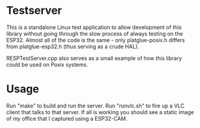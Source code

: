 # Testserver

This is a standalone Linux test application to allow development of this
library without going through the slow process of always testing on the ESP32.
Almost all of the code is the same - only platglue-posix.h differs from
platglue-esp32.h (thus serving as a crude HAL).

RESPTestServer.cpp also serves as a small example of how this library could
be used on Poxix systems.

# Usage

Run "make" to build and run the server.  Run "runvlc.sh" to fire up a VLC client
that talks to that server.  If all is working you should see a static image
of my office that I captured using a ESP32-CAM.
